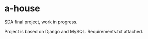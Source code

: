 # a-house
SDA final project, work in progress.

Project is based on Django and MySQL. Requirements.txt attached.